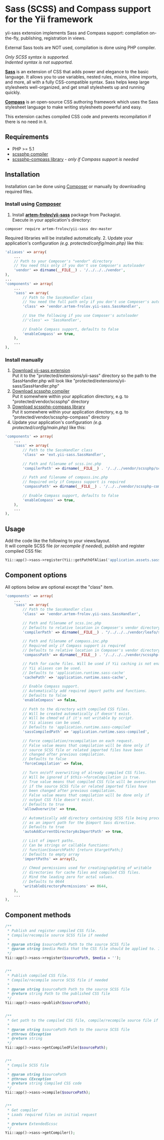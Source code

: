 Sass (SCSS) and Compass support for the Yii framework
========
yii-sass extension implements Sass and Compass support: compilation on-the-fly,
publishing, registration in views.

External Sass tools are NOT used, compilation is done using PHP compiler.

*Only SCSS syntax is supported.  
Indented syntax is not supported.*

**[Sass](http://sass-lang.com/guide "Syntactically Awesome StyleSheets - Guide")**
is an extension of CSS that adds power and elegance to the basic language.
It allows you to use variables, nested rules, mixins, inline imports, and more,
all with a fully CSS-compatible syntax. Sass helps keep large stylesheets
well-organized, and get small stylesheets up and running quickly.

**[Compass](http://compass-style.org/reference/compass/ "Compass framework reference")**
is an open-source CSS authoring framework which uses
the Sass stylesheet language to make writing stylesheets powerful and easy.

This extension caches compiled CSS code and prevents recompilation if there is no need in it.

Requirements
--------
* PHP >= 5.1
* [scssphp compiler](http://leafo.net/scssphp/)
* [scssphp-compass library](https://github.com/leafo/scssphp-compass) -
*only if Compass support is needed*

Installation
--------
Installation can be done using
[Composer](http://getcomposer.org/doc/00-intro.md "Introduction to Composer")
or manually by downloading required files.

### Install using [Composer](http://getcomposer.org/doc/00-intro.md "Introduction to Composer")
1. Install **[artem-frolov/yii-sass](https://packagist.org/packages/artem-frolov/yii-sass "artem-frolov/yii-sass Composer package on Packagist.org")**
package from Packagist.  
Execute in your application's directory:
```
composer require artem-frolov/yii-sass dev-master
```  
Required libraries will be installed automatically.
2. Update your application's configuration *(e.g. protected/config/main.php)* like this:

```php
'aliases' => array(
    ...
    // Path to your Composer's "vendor" directory
    // You need this only if you don't use Composer's autoloader
    'vendor' => dirname(__FILE__) . '/../../../vendor',
),
...
'components' => array(
    ...
    'sass' => array(
        // Path to the SassHandler class
        // You need the full path only if you don't use Composer's autoloader
        'class' => 'vendor.artem-frolov.yii-sass.SassHandler',
        
        // Use the following if you use Composer's autoloader
        //'class' => 'SassHandler',
	    
	    // Enable Compass support, defaults to false
	    'enableCompass' => true,
    ),
    ...
),
```

### Install manually
1. [Download yii-sass extension](https://github.com/artem-frolov/yii-sass/archive/master.zip "Download yii-sass extension from Github")  
Put it to the "protected/extensions/yii-sass" directory so the path to the SassHandler.php
will look like "protected/extensions/yii-sass/SassHandler.php"
2. [Download scssphp compiler](https://github.com/leafo/scssphp/archive/master.zip "Download scssphp compiler from Github")  
Put it somewhere within your application directory, e.g. to "protected/vendor/scssphp" directory
2. [Download scssphp-compass library](https://github.com/leafo/scssphp-compass/archive/master.zip "Download scssphp-compass library from Github")  
Put it somewhere within your application directory, e.g. to "protected/vendor/scssphp-compass" directory
3. Update your application's configuration *(e.g. protected/config/main.php)* like this:

```php
'components' => array(
    ...
    'sass' => array(
        // Path to the SassHandler class
        'class' => 'ext.yii-sass.SassHandler',
        
        // Path and filename of scss.inc.php
        'compilerPath' => dirname(__FILE__) . '/../../vendor/scssphp/scss.inc.php',
        
        // Path and filename of compass.inc.php
        // Required only if Compass support is required
        'compassPath' => dirname(__FILE__) . '/../../vendor/scssphp-compass/compass.inc.php',
	    
	    // Enable Compass support, defaults to false
	    'enableCompass' => true,
    ),
    ...
),
```

Usage
--------
Add the code like the following to your views/layout.  
It will compile SCSS file *(or recompile if needed)*, publish and register compiled CSS file: 
```php
Yii::app()->sass->register(Yii::getPathOfAlias('application.assets.sass') . '/your-file.scss');
```

Component options
--------
All options below are optional except the "class" item.
```php
'components' => array(
    ...
    'sass' => array(
        // Path to the SassHandler class
        'class' => 'vendor.artem-frolov.yii-sass.SassHandler',
        
        // Path and filename of scss.inc.php
        // Defaults to relative location in Composer's vendor directory
        'compilerPath' => dirname(__FILE__) . "/../../../vendor/leafo/scssphp/scss.inc.php",
        
        // Path and filename of compass.inc.php
        // Required only if Compass support is required
        // Defaults to relative location in Composer's vendor directory
        'compassPath' => dirname(__FILE__) . '/../../../vendor/scssphp-compass/compass.inc.php',

        // Path for cache files. Will be used if Yii caching is not enabled.
     	// Yii aliases can be used.
     	// Defaults to 'application.runtime.sass-cache'
		'cachePath' => 'application.runtime.sass-cache',
	    
	    // Enable Compass support.
	    // Automatically add required import paths and functions.
		// Defaults to false
	    'enableCompass' => false,
	    
	    // Path to the directory with compiled CSS files.
	    // Will be created automatically if doesn't exist.
	    // Will be chmod'ed if it's not writable by script.
	    // Yii aliases can be used.
	    // Defaults to 'application.runtime.sass-compiled'
	    'sassCompiledPath' => 'application.runtime.sass-compiled',
	    
	    // Force compilation/recompilation on each request.
	    // False value means that compilation will be done only if 
	    // source SCSS file or related imported files have been
	    // changed after previous compilation.
	    // Defaults to false
	    'forceCompilation' => false,
	    
	    // Turn on/off overwriting of already compiled CSS files.
	    // Will be ignored if $this->forceCompilation is true.
	    // True value means that compiled CSS file will be overwriten
	    // if the source SCSS file or related imported files have
	    // been changed after previous compilation.
	    // False value means that compilation will be done only if
	    // output CSS file doesn't exist.
	    // Defaults to true
	    'allowOverwrite' => true,
	    
	    // Automatically add directory containing SCSS file being processed
	    // as an import path for the @import Sass directive.
	    // Defaults to true
	    'autoAddCurrentDirectoryAsImportPath' => true,
	    
	    // List of import paths.
	    // Can be strings or callable functions:
	    // function($searchPath) {return $targetPath;}
	    // Defaults to empty array
	    'importPaths' => array(),
	    
	    // Chmod permissions used for creating/updating of writable
	    // directories for cache files and compiled CSS files.
	    // Mind the leading zero for octal values.
	    // Defaults to 0644
	    'writableDirectoryPermissions' => 0644,
    ),
    ...
),
```

Component methods
--------
```php
/**
 * Publish and register compiled CSS file.
 * Compile/recompile source SCSS file if needed
 * 
 * @param string $sourcePath Path to the source SCSS file
 * @param string $media Media that the CSS file should be applied to. If empty, it means all media types.
 */
Yii::app()->sass->register($sourcePath, $media = '');


/**
 * Publish compiled CSS file.
 * Compile/recompile source SCSS file if needed
 * 
 * @param string $sourcePath Path to the source SCSS file
 * @return string Path to the published CSS file
 */
Yii::app()->sass->publish($sourcePath);


/**
 * Get path to the compiled CSS file, compile/recompile source file if needed
 * 
 * @param string $sourcePath Path to the source SCSS file
 * @throws CException
 * @return string
 */
Yii::app()->sass->getCompiledFile($sourcePath);


/**
 * Compile SCSS file
 * 
 * @param string $sourcePath
 * @throws CException
 * @return string Compiled CSS code
 */
Yii::app()->sass->compile($sourcePath);


/**
 * Get compiler
 * Loads required files on initial request
 * 
 * @return ExtendedScssc
 */
Yii::app()->sass->getCompiler();
```